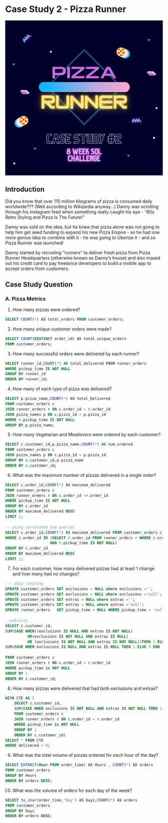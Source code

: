 # Case Study 2 - Pizza Runner
![Alt text](image.jpg)

## Introduction
Did you know that over 115 million kilograms of pizza is consumed daily worldwide??? (Well according to Wikipedia anyway…)
Danny was scrolling through his Instagram feed when something really caught his eye - “80s Retro Styling and Pizza Is The Future!”

Danny was sold on the idea, but he knew that pizza alone was not going to help him get seed funding to expand his new Pizza Empire - so he had one more genius idea to combine with it - he was going to Uberize it - and so Pizza Runner was launched!

Danny started by recruiting “runners” to deliver fresh pizza from Pizza Runner Headquarters (otherwise known as Danny’s house) and also maxed out his credit card to pay freelance developers to build a mobile app to accept orders from customers.

## Case Study Question
### A. Pizza Metrics
1. How many pizzas were ordered?
```sql
SELECT COUNT(*) AS total_orders FROM customer_orders;

```
2. How many unique customer orders were made?
```sql
SELECT COUNT(DISTINCT order_id) AS total_unique_orders
FROM customer_orders;
```
3. How many successful orders were delivered by each runner?
```sql
SELECT runner_id,COUNT(*) AS total_delivered FROM runner_orders
WHERE pickup_time IS NOT NULL
GROUP BY runner_id
ORDER BY runner_id;
```
4. How many of each type of pizza was delivered?
```sql
SELECT p.pizza_name,COUNT(*) AS total_Delivered 
FROM customer_orders c
JOIN runner_orders r ON c.order_id = r.order_id
JOIN pizza_names p ON c.pizza_id = p.pizza_id
WHERE r.pickup_time IS NOT NULL
GROUP BY p.pizza_name;
```
5. How many Vegetarian and Meatlovers were ordered by each customer?
```sql
SELECT c.customer_id,p.pizza_name,COUNT(*) AS num_ordered 
FROM customer_orders c
JOIN pizza_names p ON c.pizza_id = p.pizza_id
GROUP BY c.customer_id,p.pizza_name
ORDER BY c.customer_id;
```
6. What was the maximum number of pizzas delivered in a single order?
```sql
SELECT c.order_id,COUNT(*) AS maximum_delivered 
FROM customer_orders c
JOIN runner_orders r ON c.order_id =r.order_id
WHERE pickup_time IS NOT NULL
GROUP BY c.order_id 
ORDER BY maximum_delivered DESC
LIMIT 1;

-- using correlated Sub queries
SELECT c.order_id,COUNT(*) AS maximum_delivered FROM customer_orders c
WHERE c.order_id IN (SELECT r.order_id FROM runner_orders r WHERE c.order_id = r.order_id 
					AND r.pickup_time IS NOT NULL)
GROUP BY c.order_id
ORDER BY maximum_delivered DESC
LIMIT 1;
```
7. For each customer, how many delivered pizzas had at least 1 change and how many had no changes?
```sql
--- data cleaning
UPDATE customer_orders SET exclusions = NULL where exclusions ='';
UPDATE customer_orders SET exclusions = NULL where exclusions ='null';
UPDATE customer_orders SET extras = NULL where extras ='';
UPDATE customer_orders SET extras = NULL where extras ='null';
UPDATE runner_orders   SET pickup_time = NULL WHERE pickup_time = 'null';

--solution
SELECT c.customer_id,
SUM(CASE WHEN((exclusions IS NULL AND extras IS NOT NULL) 
		  OR(exclusions IS NOT NULL AND extras IS NULL)
		  OR (exclusions IS NOT NULL AND extras IS NOT NULL))THEN 1 ELSE 0 END) AS changes,
SUM(CASE WHEN exclusions IS NULL AND extras IS NULL THEN 1 ELSE 0 END )AS no_changes

FROM customer_orders c
JOIN runner_orders r ON c.order_id = r.order_id
WHERE pickup_time is NOT NULL
GROUP BY 1
ORDER BY c.customer_id;
```
8. How many pizzas were delivered that had both exclusions and extras?
```sql
WITH CTE AS (
	SELECT c.customer_id,
	SUM(CASE WHEN exclusions IS NOT NULL AND extras IS NOT NULL THEN 1 ELSE 0 END) AS delivered
	FROM customer_orders c
	JOIN runner_orders r ON c.order_id = r.order_id
	WHERE pickup_time is NOT NULL
	GROUP BY 1
	ORDER BY c.customer_id)
SELECT * FROM CTE 
WHERE delivered > 0;
```
9. What was the total volume of pizzas ordered for each hour of the day?
```sql
SELECT EXTRACT(Hour FROM order_time) AS Hours , COUNT(*) AS orders
FROM customer_orders
GROUP BY Hours
ORDER BY orders DESC;
```
10. What was the volume of orders for each day of the week?
```sql
SELECT to_char(order_time,'Day') AS Days,COUNT(*) AS orders 
FROM customer_orders
GROUP BY Days
ORDER BY orders DESC;
```
